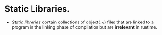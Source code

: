 # **Static Libraries.**

* *Static libraries* contain collections of object(`.o`) files that are linked to a program in
 the linking phase of compilation but are __irrelevant__ in runtime.
